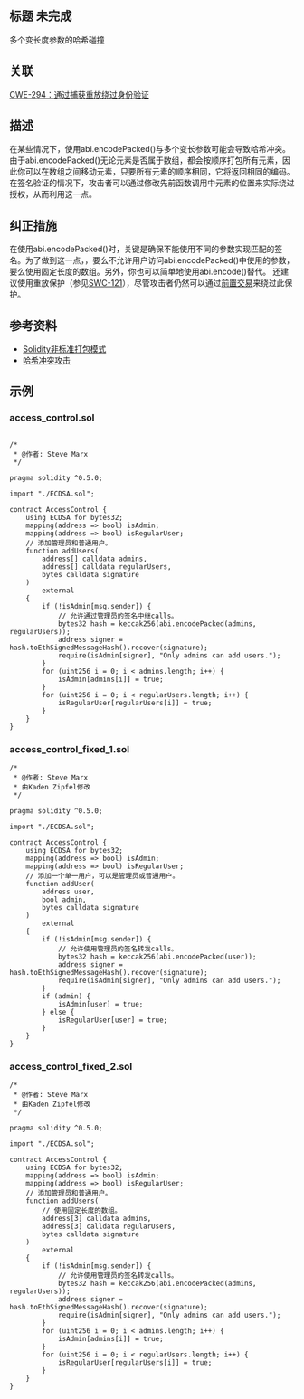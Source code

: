 ## 标题  未完成
多个变长度参数的哈希碰撞

## 关联
[CWE-294：通过捕获重放绕过身份验证](https://cwe.mitre.org/data/definitions/294.html)

## 描述
在某些情况下，使用abi.encodePacked()与多个变长参数可能会导致哈希冲突。由于abi.encodePacked()无论元素是否属于数组，都会按顺序打包所有元素，因此你可以在数组之间移动元素，只要所有元素的顺序相同，它将返回相同的编码。在签名验证的情况下，攻击者可以通过修改先前函数调用中元素的位置来实际绕过授权，从而利用这一点。

## 纠正措施
在使用abi.encodePacked()时，关键是确保不能使用不同的参数实现匹配的签名。为了做到这一点，，要么不允许用户访问abi.encodePacked()中使用的参数，要么使用固定长度的数组。另外，你也可以简单地使用abi.encode()替代。
还建议使用重放保护（参见[SWC-121](SWC-121/SWC-121.md)），尽管攻击者仍然可以通过[前置交易](SWC-114/SWC-114.md)来绕过此保护。

## 参考资料
* [Solidity非标准打包模式](https://solidity.readthedocs.io/en/v0.5.3/abi-spec.html#non-standard-packed-mode)
* [哈希冲突攻击](https://learncryptography.com/hash-functions/hash-collision-attack)
## 示例
### access_control.sol
```solidity

/*
 * @作者: Steve Marx
 */

pragma solidity ^0.5.0;

import "./ECDSA.sol";

contract AccessControl {
    using ECDSA for bytes32;
    mapping(address => bool) isAdmin;
    mapping(address => bool) isRegularUser;
    // 添加管理员和普通用户。
    function addUsers(
        address[] calldata admins,
        address[] calldata regularUsers,
        bytes calldata signature
    )
        external
    {
        if (!isAdmin[msg.sender]) {
            // 允许通过管理员的签名中继calls。
            bytes32 hash = keccak256(abi.encodePacked(admins, regularUsers));
            address signer = hash.toEthSignedMessageHash().recover(signature);
            require(isAdmin[signer], "Only admins can add users.");
        }
        for (uint256 i = 0; i < admins.length; i++) {
            isAdmin[admins[i]] = true;
        }
        for (uint256 i = 0; i < regularUsers.length; i++) {
            isRegularUser[regularUsers[i]] = true;
        }
    }
}
```
### access_control_fixed_1.sol
```solidity
/*
 * @作者: Steve Marx
 * 由Kaden Zipfel修改
 */

pragma solidity ^0.5.0;

import "./ECDSA.sol";

contract AccessControl {
    using ECDSA for bytes32;
    mapping(address => bool) isAdmin;
    mapping(address => bool) isRegularUser;
    // 添加一个单一用户，可以是管理员或普通用户。
    function addUser(
        address user,
        bool admin,
        bytes calldata signature
    )
        external
    {
        if (!isAdmin[msg.sender]) {
            // 允许使用管理员的签名转发calls。
            bytes32 hash = keccak256(abi.encodePacked(user));
            address signer = hash.toEthSignedMessageHash().recover(signature);
            require(isAdmin[signer], "Only admins can add users.");
        }
        if (admin) {
            isAdmin[user] = true;
        } else {
            isRegularUser[user] = true;
        }
    }
}
```

### access_control_fixed_2.sol

```solidity
/*
 * @作者: Steve Marx
 * 由Kaden Zipfel修改
 */

pragma solidity ^0.5.0;

import "./ECDSA.sol";

contract AccessControl {
    using ECDSA for bytes32;
    mapping(address => bool) isAdmin;
    mapping(address => bool) isRegularUser;
    // 添加管理员和普通用户。
    function addUsers(
        // 使用固定长度的数组。
        address[3] calldata admins,
        address[3] calldata regularUsers,
        bytes calldata signature
    )
        external
    {
        if (!isAdmin[msg.sender]) {
            // 允许使用管理员的签名转发calls。
            bytes32 hash = keccak256(abi.encodePacked(admins, regularUsers));
            address signer = hash.toEthSignedMessageHash().recover(signature);
            require(isAdmin[signer], "Only admins can add users.");
        }
        for (uint256 i = 0; i < admins.length; i++) {
            isAdmin[admins[i]] = true;
        }
        for (uint256 i = 0; i < regularUsers.length; i++) {
            isRegularUser[regularUsers[i]] = true;
        }
    }
}

```